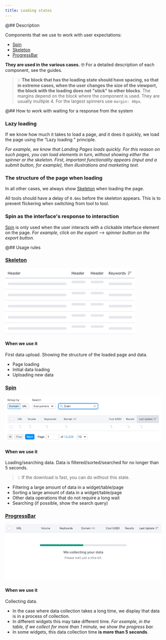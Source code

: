 ```yaml
---
title: Loading states
---
```


@## Description

Components that we use to work with user expectations:

- [Spin](/components/spin)
- [Skeleton](/components/skeleton)
- [ProgressBar](/components/progress-bar)

**They are used in the various cases.** 🤓 For a detailed description of each component, see the guides.

> 💡 **The block that has the loading state should have spacing, so that in extreme cases, when the user changes the size of the viewport, the block with the loading does not "stick" to other blocks**. The margins depend on the block where the component is used. They are usually multiple 4. For the largest spinners use `margin: 40px`.

@## How to work with waiting for a response from the system

### Lazy loading

If we know how much it takes to load a page, and it does it quickly, we load the page using the “Lazy loading " principle.

_For example, we know that Landing Pages loads quickly. For this reason on such pages, you can load elements in turn, without showing either the spinner or the skeleton. First, important functionality appears (input and a submit button, for example), then illustrations and marketing text._

### The structure of the page when loading

In all other cases, we always show [Skeleton](/components/skeleton) when loading the page.

All tools should have a delay of `0.6ms` before the skeleton appears. This is to prevent flickering when switching from tool to tool.

### Spin as the interface's response to interaction

[Spin](/components/spin) is only used when the user interacts with a clickable interface element on the page. _For example, click on the export --> spinner button on the export button._

@## Usage rules

### [Skeleton](/components/skeleton)

![skeleton example](static/skeleton.png)

#### When we use it

First data upload. Showing the structure of the loaded page and data.

- Page loading
- Initial data loading
- Uploading new data

### [Spin](/components/spin)

![spin example](static/spin.png)

#### When we use it

Loading/searching data. Data is filtered/sorted/searched for no longer than 5 seconds.

> 💡 If the download is fast, you can do without this state.

- Filtering a large amount of data in a widget/table/page
- Sorting a large amount of data in a widget/table/page
- Other data operations that do not require a long wait
- Searching (if possible, show the search query)

### [ProgressBar](/components/progress-bar)

![progress-bar example](static/progressbar.png)

#### When we use it

Collecting data.

- In the case where data collection takes a long time, we display that data is in a process of collection.
- In different widgets this may take different time. _For example, in the table, if we collect for more than 1 minute, we show the progress bar._
- In some widgets, this data collection time **is more than 5 seconds**.
